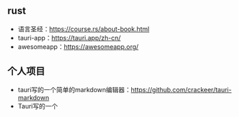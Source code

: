 ## rust

- 语言圣经：https://course.rs/about-book.html
- tauri-app：https://tauri.app/zh-cn/
- awesomeapp：https://awesomeapp.org/

## 个人项目

- tauri写的一个简单的markdown编辑器：https://github.com/crackeer/tauri-markdown
- Tauri写的一个
